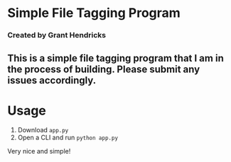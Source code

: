 # Simple File Tagging Program
### Created by Grant Hendricks


## This is a simple file tagging program that I am in the process of building. Please submit any issues accordingly.

# Usage
1. Download ```app.py```
2. Open a CLI and run ```python app.py```

Very nice and simple!
